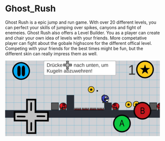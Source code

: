 # Ghost_Rush
Ghost Rush is a epic jump and run game. With over 20 different levels, you can perfect your skills of jumping over spikes, canyons and fight of enemeies. Ghost Rush also offers a Level Builder. You as a player can create and chair your own idea of levels with your friends. More competative player can fight about the gobale highscore for the different offical level. Competing with your friends for the best times might be fun, but the different skin can really impress them as well.

![GR](GhostRush3.png)
